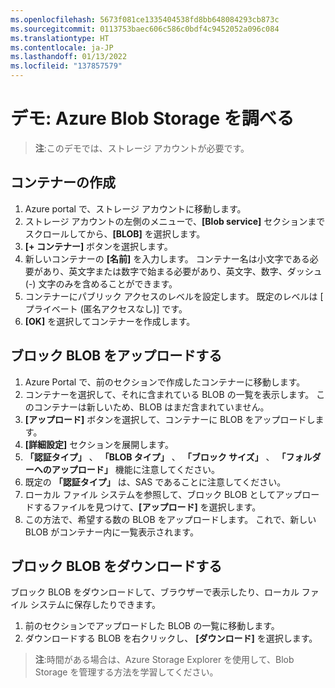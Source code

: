 ```yaml
---
ms.openlocfilehash: 5673f081ce1335404538fd8bb648084293cb873c
ms.sourcegitcommit: 0113753baec606c586c0bdf4c9452052a096c084
ms.translationtype: HT
ms.contentlocale: ja-JP
ms.lasthandoff: 01/13/2022
ms.locfileid: "137857579"
---
```

# <a name="demonstration-explore-azure-blob-storage"></a>デモ: Azure Blob Storage を調べる

>**注**:このデモでは、ストレージ アカウントが必要です。

## <a name="create-a-container"></a>コンテナーの作成

1. Azure portal で、ストレージ アカウントに移動します。
2. ストレージ アカウントの左側のメニューで、**[Blob service]** セクションまでスクロールしてから、**[BLOB]** を選択します。
3. **[+ コンテナー]** ボタンを選択します。
4. 新しいコンテナーの **[名前]** を入力します。 コンテナー名は小文字である必要があり、英文字または数字で始まる必要があり、英文字、数字、ダッシュ (-) 文字のみを含めることができます。 
5. コンテナーにパブリック アクセスのレベルを設定します。 既定のレベルは [ プライベート (匿名アクセスなし)] です。
6. **[OK]** を選択してコンテナーを作成します。

## <a name="upload-a-block-blob"></a>ブロック BLOB をアップロードする

1. Azure Portal で、前のセクションで作成したコンテナーに移動します。
2. コンテナーを選択して、それに含まれている BLOB の一覧を表示します。 このコンテナーは新しいため、BLOB はまだ含まれていません。
3. **[アップロード]** ボタンを選択して、コンテナーに BLOB をアップロードします。
4. **[詳細設定]** セクションを展開します。
5. **「認証タイプ」** 、 **「BLOB タイプ」** 、 **「ブロック サイズ」** 、 **「フォルダーへのアップロード」** 機能に注意してください。
6. 既定の **「認証タイプ」** は、SAS であることに注意してください。
4. ローカル ファイル システムを参照して、ブロック BLOB としてアップロードするファイルを見つけて、**[アップロード]** を選択します。
5. この方法で、希望する数の BLOB をアップロードします。 これで、新しい BLOB がコンテナー内に一覧表示されます。

## <a name="download-a-block-blob"></a>ブロック BLOB をダウンロードする

ブロック BLOB をダウンロードして、ブラウザーで表示したり、ローカル ファイル システムに保存したりできます。 

1. 前のセクションでアップロードした BLOB の一覧に移動します。
2. ダウンロードする BLOB を右クリックし、 **[ダウンロード]** を選択します。

>**注**:時間がある場合は、Azure Storage Explorer を使用して、Blob Storage を管理する方法を学習してください。 